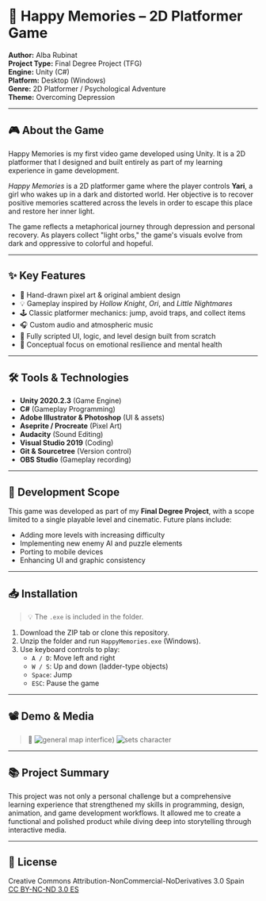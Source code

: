 # 📘 Happy Memories – 2D Platformer Game

**Author:** Alba Rubinat  
**Project Type:** Final Degree Project (TFG)  
**Engine:** Unity (C#)  
**Platform:** Desktop (Windows)  
**Genre:** 2D Platformer / Psychological Adventure  
**Theme:** Overcoming Depression  

---

## 🎮 About the Game

Happy Memories is my first video game developed using Unity. It is a 2D platformer that I designed and built entirely as part of my learning experience in game development.

*Happy Memories* is a 2D platformer game where the player controls **Yari**, a girl who wakes up in a dark and distorted world. Her objective is to recover positive memories scattered across the levels in order to escape this place and restore her inner light.

The game reflects a metaphorical journey through depression and personal recovery. As players collect "light orbs," the game's visuals evolve from dark and oppressive to colorful and hopeful.

---

## ✨ Key Features

- 🌌 Hand-drawn pixel art & original ambient design  
- 💡 Gameplay inspired by *Hollow Knight*, *Ori*, and *Little Nightmares*  
- 🕹️ Classic platformer mechanics: jump, avoid traps, and collect items  
- 🎧 Custom audio and atmospheric music  
- 📜 Fully scripted UI, logic, and level design built from scratch  
- 🧠 Conceptual focus on emotional resilience and mental health  

---

## 🛠 Tools & Technologies

- **Unity 2020.2.3** (Game Engine)  
- **C#** (Gameplay Programming)  
- **Adobe Illustrator & Photoshop** (UI & assets)  
- **Aseprite / Procreate** (Pixel Art)  
- **Audacity** (Sound Editing)  
- **Visual Studio 2019** (Coding)  
- **Git & Sourcetree** (Version control)  
- **OBS Studio** (Gameplay recording)  

---

## 🧪 Development Scope

This game was developed as part of my **Final Degree Project**, with a scope limited to a single playable level and cinematic. Future plans include:

- Adding more levels with increasing difficulty  
- Implementing new enemy AI and puzzle elements  
- Porting to mobile devices  
- Enhancing UI and graphic consistency  

---

## 📥 Installation

> 💡 The `.exe` is included in the folder.

1. Download the ZIP tab or clone this repository.
2. Unzip the folder and run `HappyMemories.exe` (Windows).
3. Use keyboard controls to play:
   - `A / D`: Move left and right  
   - `W / S`: Up and down (ladder-type objects)  
   - `Space`: Jump  
   - `ESC`: Pause the game  

---

## 📽️ Demo & Media

> 📸 ![general map interfice](https://i.gyazo.com/d5032ceba530931cfe47680236ee7960.png))
> ![sets character](https://i.gyazo.com/82b9cb2241c5f34c703a28420fee6dc2.png)

---

## 📚 Project Summary

This project was not only a personal challenge but a comprehensive learning experience that strengthened my skills in programming, design, animation, and game development workflows. It allowed me to create a functional and polished product while diving deep into storytelling through interactive media.

---

## 📄 License

Creative Commons Attribution-NonCommercial-NoDerivatives 3.0 Spain  
[CC BY-NC-ND 3.0 ES](http://creativecommons.org/licenses/by-nc-nd/3.0/es/)

